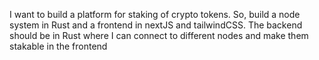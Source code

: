 I want to build a platform for staking of crypto tokens. So, build a node system in Rust and a frontend in nextJS and tailwindCSS.
The backend should be in Rust where I can connect to different nodes and make them stakable in the frontend
